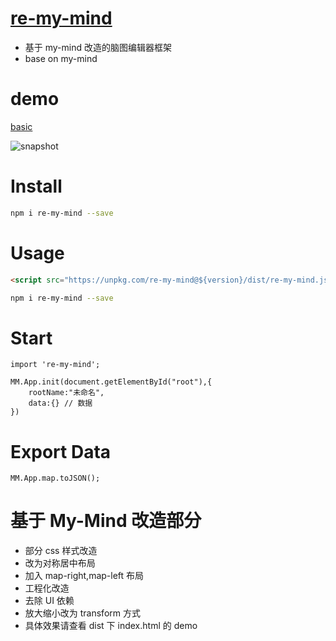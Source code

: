 # [re-my-mind](https://mizy.github.io/re-my-mind/)

* 基于 my-mind 改造的脑图编辑器框架
* base on my-mind

# demo

[basic](https://mizy.github.io/re-my-mind/dist/index.html)

![snapshot](https://mizy.github.io/re-my-mind/snapshow.png)


# Install

```sh
npm i re-my-mind --save
```

# Usage

```html
<script src="https://unpkg.com/re-my-mind@${version}/dist/re-my-mind.js"></script>
```
```sh
npm i re-my-mind --save

```

# Start

```
import 're-my-mind';

MM.App.init(document.getElementById("root"),{
	rootName:"未命名",
	data:{} // 数据
})
```

# Export Data

```
MM.App.map.toJSON();
```

# 基于 My-Mind 改造部分

-   部分 css 样式改造
-   改为对称居中布局
-   加入 map-right,map-left 布局
-   工程化改造
-   去除 UI 依赖
-   放大缩小改为 transform 方式
-   具体效果请查看 dist 下 index.html 的 demo